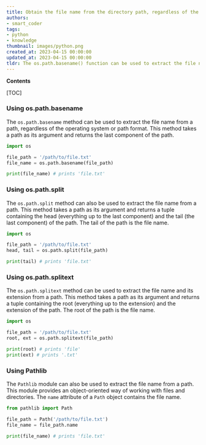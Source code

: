 ```yaml
---
title: Obtain the file name from the directory path, regardless of the operating system or path format
authors:
- smart_coder
tags:
- python
- knowledge
thumbnail: images/python.png
created_at: 2023-04-15 00:00:00
updated_at: 2023-04-15 00:00:00
tldr: The os.path.basename() function can be used to extract the file name from a path, regardless of the operating system or path format.
---
```


**Contents**

[TOC]

### Using os.path.basename

The `os.path.basename` method can be used to extract the file name from a path, regardless of the operating system or path format. This method takes a path as its argument and returns the last component of the path.

```python
import os

file_path = '/path/to/file.txt'
file_name = os.path.basename(file_path)

print(file_name) # prints 'file.txt'
```

### Using os.path.split

The `os.path.split` method can also be used to extract the file name from a path. This method takes a path as its argument and returns a tuple containing the head (everything up to the last component) and the tail (the last component) of the path. The tail of the path is the file name.

```python
import os

file_path = '/path/to/file.txt'
head, tail = os.path.split(file_path)

print(tail) # prints 'file.txt'
```

### Using os.path.splitext

The `os.path.splitext` method can be used to extract the file name and its extension from a path. This method takes a path as its argument and returns a tuple containing the root (everything up to the extension) and the extension of the path. The root of the path is the file name.

```python
import os

file_path = '/path/to/file.txt'
root, ext = os.path.splitext(file_path)

print(root) # prints 'file'
print(ext) # prints '.txt'
```

### Using Pathlib

The `Pathlib` module can also be used to extract the file name from a path. This module provides an object-oriented way of working with files and directories. The `name` attribute of a `Path` object contains the file name.

```python
from pathlib import Path

file_path = Path('/path/to/file.txt')
file_name = file_path.name

print(file_name) # prints 'file.txt'
```
